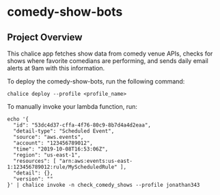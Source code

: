 # comedy-show-bots

## Project Overview
This chalice app fetches show data from comedy venue APIs, checks for shows where favorite comedians are performing, and sends daily email alerts at 9am with this information.

To deploy the comedy-show-bots, run the following command:

```
chalice deploy --profile <profile_name>
```

To manually invoke your lambda function, run:

```
echo '{
  "id": "53dc4d37-cffa-4f76-80c9-8b7d4a4d2eaa",
  "detail-type": "Scheduled Event",
  "source": "aws.events",
  "account": "123456789012",
  "time": "2019-10-08T16:53:06Z",
  "region": "us-east-1",
  "resources": [ "arn:aws:events:us-east-1:123456789012:rule/MyScheduledRule" ],
  "detail": {},
  "version": ""
}' | chalice invoke -n check_comedy_shows --profile jonathan343
```